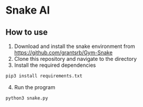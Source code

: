 # Snake AI

## How to use

1. Download and install the snake environment from https://github.com/grantsrb/Gym-Snake
2. Clone this repository and navigate to the directory
3. Install the required dependencies
```bash
pip3 install requirements.txt
```
4. Run the program
```bash
python3 snake.py
```